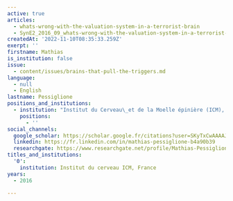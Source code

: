 ```yaml
---
active: true
articles:
  - whats-wrong-with-the-valuation-system-in-a-terrorist-brain
  - SynE2_2016_09_whats-wrong-with-the-valuation-system-in-a-terrorist-brain
createdAt: '2022-11-10T08:35:33.259Z'
exerpt: ''
firstname: Mathias
is_institution: false
issue:
  - content/issues/brains-that-pull-the-triggers.md
language:
  - null
  - English
lastname: Pessiglione
positions_and_institutions:
  - institution: "Institut du Cerveau\_et de la Moelle épinière (ICM), France"
    positions:
      - ''
social_channels:
  google_scholar: https://scholar.google.fr/citations?user=SKyTxCwAAAAJ&hl=en
  linkedin: https://fr.linkedin.com/in/mathias-pessiglione-b4a90b39
  researchgate: https://www.researchgate.net/profile/Mathias-Pessiglione
titles_and_institutions:
  '0':
    institution: Institut du cerveau ICM, France
years:
  - 2016

---
```

